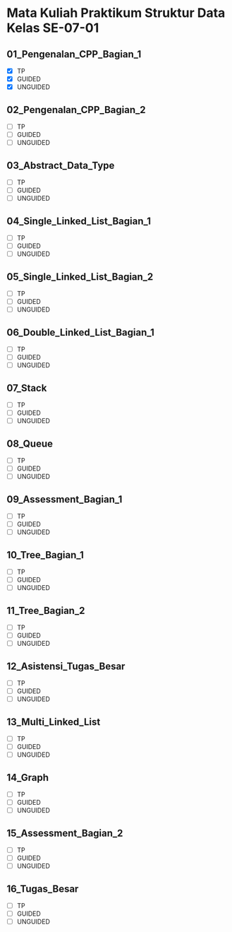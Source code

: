 # Mata Kuliah Praktikum Struktur Data Kelas SE-07-01

## 01_Pengenalan_CPP_Bagian_1
- [x] TP
- [x] GUIDED
- [x] UNGUIDED

## 02_Pengenalan_CPP_Bagian_2
- [ ] TP
- [ ] GUIDED
- [ ] UNGUIDED

## 03_Abstract_Data_Type
- [ ] TP
- [ ] GUIDED
- [ ] UNGUIDED

## 04_Single_Linked_List_Bagian_1
- [ ] TP
- [ ] GUIDED
- [ ] UNGUIDED

## 05_Single_Linked_List_Bagian_2
- [ ] TP
- [ ] GUIDED
- [ ] UNGUIDED

## 06_Double_Linked_List_Bagian_1
- [ ] TP
- [ ] GUIDED
- [ ] UNGUIDED

## 07_Stack
- [ ] TP
- [ ] GUIDED
- [ ] UNGUIDED

## 08_Queue
- [ ] TP
- [ ] GUIDED
- [ ] UNGUIDED

## 09_Assessment_Bagian_1
- [ ] TP
- [ ] GUIDED
- [ ] UNGUIDED

## 10_Tree_Bagian_1
- [ ] TP
- [ ] GUIDED
- [ ] UNGUIDED

## 11_Tree_Bagian_2
- [ ] TP
- [ ] GUIDED
- [ ] UNGUIDED

## 12_Asistensi_Tugas_Besar
- [ ] TP
- [ ] GUIDED
- [ ] UNGUIDED

## 13_Multi_Linked_List
- [ ] TP
- [ ] GUIDED
- [ ] UNGUIDED

## 14_Graph
- [ ] TP
- [ ] GUIDED
- [ ] UNGUIDED

## 15_Assessment_Bagian_2
- [ ] TP
- [ ] GUIDED
- [ ] UNGUIDED

## 16_Tugas_Besar
- [ ] TP
- [ ] GUIDED
- [ ] UNGUIDED
